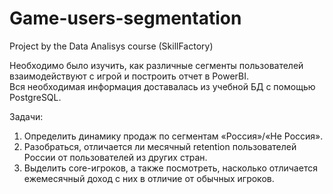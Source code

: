 # Game-users-segmentation
Project by the Data Analisys course (SkillFactory)

Необходимо было изучить, как различные сегменты пользователей взаимодействуют с игрой и построить отчет в PowerBI.
<br> Вся необходимая информация доставалась из учебной БД с помощью PostgreSQL.

Задачи:
1. Определить динамику продаж по сегментам «Россия»/«Не Россия».
2. Разобраться, отличается ли месячный retention пользователей России от пользователей из других стран.
3. Выделить core-игроков, а также посмотреть, насколько отличается ежемесячный доход с них в отличие от обычных игроков.
